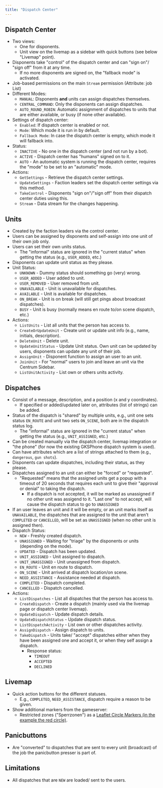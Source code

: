 ```yaml
---
title: "Dispatch Center"
---
```


## Dispatch Center

* Two views:
    * One for disponents.
    * Unit view on the livemap as a sidebar with quick buttons (see below "Livemap" point).
* Disponents take "control" of the dispatch center and can "sign on"/ "sign off" from it at any time.
    * If no more disponents are signed on, the "fallback mode" is activated.
* Job-based permissions on the main `Stream` permission (Attribute: job List)
* Different Modes:
    * `MANUAL`: Disponents **and** units can assign dispatches themselves.
    * `CENTRAL_COMMAND`: Only the disponents can assign dispatches.
    * `AUTO_ROUND_ROBIN`: Automatic assignment of dispatches to units that are either available, or busy (if none other available).
* Settings of dispatch center:
    * `Enabled`: If dispatch center is enabled or not.
    * `Mode`: Which mode it is run in by default.
    * `Fallback Mode`: In case the dispatch center is empty, which mode it will fallback into.
* Status:
    * `INACTIVE` - No one in the dispatch center (and not run by a bot).
    * `ACTIVE` - Dispatch center has "humans" signed on to it.
    * `AUTO` - An automatic system is running the dispatch center, requires the "mode" to be set to an "automatic" mode.
* Actions:
    * `GetSettings` - Retrieve the dispatch center settings.
    * `UpdateSettings` - Faction leaders set the dispatch center settings via this method.
    * `TakeControl` - Disponents "sign on"/"sign off" from their dispatch center duties using this.
    * `Stream` - Data stream for the changes happening.

## Units

* Created by the faction leaders via the control center.
* Users can be assigned by disponents and self-assign into one unit of their own job only.
* Users can set their own units status.
    * The "informal" status are ignored in the "current status" when getting the status (e.g., `USER_ADDED`, etc.)
* Disponents can update unit status as they please.
* Unit Status:
    * `UNKNOWN` - Dummy status should something go (very) wrong.
    * `USER_ADDED` - User added to unit.
    * `USER_REMOVED` - User removed from unit.
    * `UNAVAILABLE` - Unit is unavailable for dispatches.
    * `AVAILABLE` - Unit is available for dispatches.
    * `ON_BREAK` - Unit is on break (will still get pings about broadcast dispatches).
    * `BUSY` - Unit is busy (normally means en route to/on scene dispatch, etc.)
* Actions:
    * `ListUnits` - List all units that the person has access to.
    * `CreateOrUpdateUnit` - Create unit or update unit info (e.g., name, initials, description).
    * `DeleteUnit` - Delete unit.
    * `UpdateUnitStatus` - Update Unit status. Own unit can be updated by users, disponents can update any unit of their job.
    * `AssignUnit` - Disponent function to assign an user to an unit.
    * `JoinUnit` - For "normal" users to join and leave an unit via the Centrum Sidebar.
    * `ListUnitActivity` - List own or others units activity.

## Dispatches

* Consist of a message, description, and a position (x and y coordinates).
    * If specified or added/updated later on, attributes (list of strings) can be added.
* Status of the dispatch is "shared" by multiple units, e.g., unit one sets status `EN_ROUTE` and unit two sets `ON_SCENE`, both are in the dispatch status log.
    * The "informal" status are ignored in the "current status" when getting the status (e.g., `UNIT_ASSIGNED`, etc.)
* Can be created manually via the dispatch center, livemap integration or "the phone" (for now the existing GKSPhone dispatch system is used).
* Can have attributes which are a list of strings attached to them (e.g., `dangerous`, `gun shots`).
* Disponents can update dispatches, including their status, as they please.
* Dispatches assigned to an unit can either be "forced" or "requested".
    * "Requested" means that the assigned units get a popup with a timeout of 20 seconds that requires each unit to give their "approval or denial" to taking the dispatch.
        * If a dispatch is not accepted, it will be marked as unassigned if no other unit was assigend to it. "Last one" to not accept, will cause the dispatch status to go to `UNASSIGNED`
* If an user leaves an unit and it will be empty, or an unit marks itself as `UNAVAILABLE`, the dispatches that are assigned to the unit that aren't `COMPLETED` or `CANCELLED`, will be set as `UNASSIGNED` (when no other unit is assigned then).
* Dispatch Status:
    * `NEW` - Freshly created dispatch.
    * `UNASSIGNED` - Waiting for "triage" by the disponents or units (depending on the mode).
    * `UPDATED` - Dispatch has been updated.
    * `UNIT_ASSIGNED` - Unit assigned to dispatch.
    * `UNIT_UNASSIGNED` - Unit unassigned from dispatch.
    * `EN_ROUTE` - Unit en route to dispatch.
    * `ON_SCENE` - Unit arrived at dispatch location/on scene.
    * `NEED_ASSISTANCE` - Assistance needed at dispatch.
    * `COMPLETED` - Dispatch completed.
    * `CANCELLED` - Dispatch cancelled.
* Actions:
    * `ListDispatches` - List all dispatches that the person has access to.
    * `CreateDispatch` - Create a dispatch (mainly used via the livemap page or dispatch center livemap).
    * `UpdateDispatch` - Update dispatch details.
    * `UpdateDispatchStatus` - Update dispatch status.
    * `ListDispatchActivity` - List own or other dispatches activity.
    * `AssignDispatch` - Assign dispatch to units.
    * `TakeDispatch` - Units take/ "accept" dispatches either when they have been assigned one and accept it, or when they self assign a dispatch.
        * Response status:
            * `TIMEOUT`
            * `ACCEPTED`
            * `DECLINED`

## Livemap

* Quick action buttons for the different statuses.
    * E.g., `COMPLETED`, `NEED_ASSISTANCE`, dispatch require a reason to be given.
* Show additional markers from the gameserver:
    * Restricted zones ("Sperrzonen") as a [Leaflet Circle Markers (in the example the red circle)](https://leafletjs.com/examples/quick-start/#markers-circles-and-polygons).

## Panicbuttons

* Are "converted" to dispatches that are sent to every unit (broadcast) of the job the panicbutton presser is part of.

## Limitations

* All dispatches that are `NEW` are loaded/ sent to the users.
